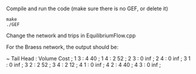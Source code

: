 Compile and run the code (make sure there is no GEF, or delete it)

	make
	./GEF

Change the network and trips in EquilibriumFlow.cpp

For the Braess network, the output should be:

~ 	Tail 	Head 	: 	Volume 	Cost 	;
	1 	3 	: 	4 	40 	;
	1 	4 	: 	2 	52 	;
	2 	3 	: 	0 	inf 	;
	2 	4 	: 	0 	inf 	;
	3 	1 	: 	0 	inf 	;
	3 	2 	: 	2 	52 	;
	3 	4 	: 	2 	12 	;
	4 	1 	: 	0 	inf 	;
	4 	2 	: 	4 	40 	;
	4 	3 	: 	0 	inf 	;
